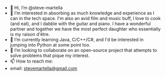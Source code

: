 - 👋 Hi, I’m @steve-martella
- 👀 I’m interested in absorbing as much knowledge and experience as I can in the tech space. I'm also an avid film and music buff, I love to cook (and eat), and I dabble with the guitar and piano. I have a wonderful partner and together we have the most perfect daughter who essentially is my raison d'être. 
- 🌱 I’m currently learning Java, C/C++/C#, and I'd be interested in jumping into Python at some point too.
- 💞️ I’m looking to collaborate on an open-source project that attempts to solve problems that pique my interest.
- 📫 How to reach me:
- email: stevemartella@gmail.com

<!---
steve-martella/steve-martella is a ✨ special ✨ repository because its `README.md` (this file) appears on your GitHub profile.
You can click the Preview link to take a look at your changes.
--->

